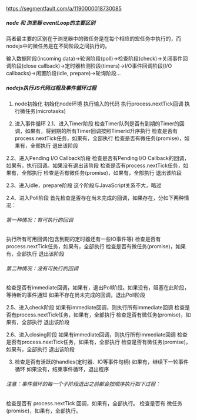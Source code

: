 https://segmentfault.com/a/1190000018730085

##### node 和 浏览器 eventLoop的主要区别
两者最主要的区别在于浏览器中的微任务是在每个相应的宏任务中执行的，而nodejs中的微任务是在不同阶段之间执行的。

输入数据阶段(incoming data)->轮询阶段(poll)->检查阶段(check)->关闭事件回调阶段(close callback)->定时器检测阶段(timers)->I/O事件回调阶段(I/O callbacks)->闲置阶段(idle, prepare)->轮询阶段...
##### nodejs执行JS代码过程及事件循环过程
1. node初始化
初始化node环境
执行输入的代码
执行process.nextTick回调
执行微任务(microtasks)

2. 进入事件循环
2.1、进入Timer阶段
检查Timer队列是否有到期的Timer的回调，如果有，将到期的所有Timer回调按照TimerId升序执行
检查是否有process.nextTick任务，如果有，全部执行
检查是否有微任务(promise)，如果有，全部执行
退出该阶段

2.2、进入Pending I/O Callback阶段
检查是否有Pending I/O Callback的回调，如果有，执行回调。如果没有退出该阶段
检查是否有process.nextTick任务，如果有，全部执行
检查是否有微任务(promise)，如果有，全部执行
退出该阶段

2.3、进入idle，prepare阶段
这个阶段与JavaScript关系不大，略过

2.4、进入Poll阶段
首先检查是否存在尚未完成的回调，如果存在，分如下两种情况：
###### 第一种情况：有可执行的回调
执行所有可用回调(包含到期的定时器还有一些IO事件等)
检查是否有process.nextTick任务，如果有，全部执行
检查是否有微任务(promise)，如果有，全部执行
退出该阶段
###### 第二种情况：没有可执行的回调
检查是否有immediate回调，如果有，退出Poll阶段。如果没有，阻塞在此阶段，等待新的事件通知
如果不存在尚未完成的回调，退出Poll阶段

2.5、进入check阶段
如果有immediate回调，则执行所有immediate回调
检查是否有process.nextTick任务，如果有，全部执行
检查是否有微任务(promise)，如果有，全部执行
退出该阶段

2.6、进入closing阶段
如果有immediate回调，则执行所有immediate回调
检查是否有process.nextTick任务，如果有，全部执行
检查是否有微任务(promise)，如果有，全部执行
退出该阶段

3. 检查是否有活跃的handles(定时器、IO等事件句柄)
如果有，继续下一轮事件循环
如果没有，结束事件循环，退出程序


###### 注意：事件循环的每一个子阶段退出之前都会按顺序执行如下过程：
检查是否有 process.nextTick 回调，如果有，全部执行。
检查是否有 微任务(promise)，如果有，全部执行。